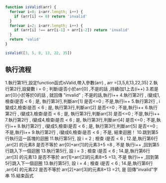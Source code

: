 ``` js
function isValid(arr) {
  for(var i=0; i<arr.length; i++) {
    if (arr[i] <= 0) return 'invalid'
  }
  for(var i=2; i<arr.length; i++) {
    if (arr[i] !== arr[i-1] + arr[i-2]) return 'invalid'
  }
  return 'valid'
}

isValid([3, 5, 8, 13, 22, 35])
```

## 執行流程

  1.執行第1行,設定function函式isValid,帶入參數(arr) , arr =[3,5,8,13,22,35]
  2.執行第2行,設變數 i = 0 ; 判斷i是否小於arr[0] ,不是的話 ,持續i加1上去(i++)
  3.若是arr[0]小於等於0的話 , 就回傳 "invalid" ; 不是的話,執行i++
  4.執行第2行 , i變成1,檢查i是否 < 6 ; 是, 執行第3行,判斷arr[1] 是否<=0 ; 不是,執行i++
  5.執行第2行 , i變成2,檢查i是否 < 6 ; 是, 執行第3行,判斷arr[2] 是否<=0 ; 不是,執行i++
  6.執行第2行 , i變成3,檢查i是否 < 6 ; 是, 執行第3行,判斷arr[3] 是否<=0 ; 不是,執行i++
  7.執行第2行 , i變成4,檢查i是否 < 6 ; 是, 執行第3行,判斷arr[4] 是否<=0 ; 不是,執行i++
  8.執行第2行 , i變成5,檢查i是否 < 6 ; 是, 執行第3行,判斷arr[5] 是否<=0 ; 不是,執行i++
  9.執行第2行 , i變成6,檢查i是否 < 6 ; 不是, 結束迴圈！
  10.跳到第5行執行這一區塊的迴圈 
  11.執行第5行, 設 i = 2 ; 檢查 i是否 < 6 ; 
  12.是,執行第6行 ,arr[2] 的元素8   是否不等於 arr[0]+arr[1]的元素3+5 =8 , 不是 執行i++ ,回到第5行跳入下一個迴圈 
  13.執行第5行, 設 i = 3 ; 檢查 i是否 < 6 ; 
  14.是,執行第6行 ,arr[3] 的元素13  是否不等於 arr[1]+arr[2]的元素8+5 =13, 不是 執行i++ ,回到第5行跳入下一個迴圈
  13.執行第5行, 設 i = 4 ; 檢查 i是否 < 6 ; 
  14.是,執行第6行 ,arr[4] 的元素22  是否不等於 arr[2]+arr[3]的元素8+13 =21, 是 回傳"invalid"字串 
  15.結束函式
